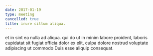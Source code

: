 ```yaml
---
date: 2017-01-19
type: meeting
cancelled: true
title: irure cillum aliqua.
---
```

et in sint ea nulla ad aliqua. qui do ut in minim labore proident, laboris cupidatat sit fugiat officia dolor ex elit, culpa dolore nostrud voluptate adipiscing ut commodo Duis esse aliquip consequat.